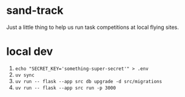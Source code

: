 # sand-track

Just a little thing to help us run task competitions at local flying sites.

# local dev

1. `echo "SECRET_KEY='something-super-secret'" > .env`
2. `uv sync`
3. `uv run -- flask --app src db upgrade -d src/migrations`
4. `uv run -- flask --app src run -p 3000`
